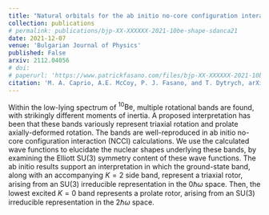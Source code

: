 ```yaml
---
title: "Natural orbitals for the ab initio no-core configuration interaction approach"
collection: publications
# permalink: publications/bjp-XX-XXXXXX-2021-10be-shape-sdanca21
date: 2021-12-07
venue: 'Bulgarian Journal of Physics'
published: False
arxiv: 2112.04056
# doi:
# paperurl: 'https://www.patrickfasano.com/files/bjp-XX-XXXXXX-2021-10be-shape-sdanca21_PREPRINT.pdf'
citation: 'M. A. Caprio, A.E. McCoy, P. J. Fasano, and T. Dytrych, arXiv:2112.04056 [nucl-th]'
---
```

Within the low-lying spectrum of $^{10}\mathrm{Be}$, multiple rotational bands
are found, with strikingly different moments of inertia. A proposed
interpretation has been that these bands variously represent triaxial rotation
and prolate axially-deformed rotation. The bands are well-reproduced in ab
initio no-core configuration interaction (NCCI) calculations. We use the
calculated wave functions to elucidate the nuclear shapes underlying these
bands, by examining the Elliott SU(3) symmetry content of these wave functions.
The ab initio results support an interpretation in which the ground-state band,
along with an accompanying $K=2$ side band, represent a triaxial rotor, arising
from an SU(3) irreducible representation in the $0\hbar\omega$ space. Then, the
lowest excited $K=0$ band represents a prolate rotor, arising from an SU(3)
irreducible representation in the $2\hbar\omega$ space.
